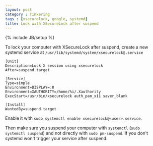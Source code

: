 ```yaml
---
layout: post
category : Tinkering
tags : [xsecurelock, google, systemd]
title: Lock with XSecureLock after suspend
---
```

{% include JB/setup %}

To lock your computer with XSecureLock after suspend, create a new systemd
service at `/usr/lib/systemd/system/xsecurelock@.service`

```
[Unit]
Description=Lock X session using xsecurelock
After=suspend.target

[Service]
Type=simple
Environment=DISPLAY=:0
Environment=XAUTHORITY=/home/%i/.Xauthority
ExecStart=/usr/bin/xsecurelock auth_pam_x11 saver_blank

[Install]
WantedBy=suspend.target
```

Enable it with `sudo systemctl enable xsecurelock@<user>.service`.

Then make sure you suspend your computer with `systemctl`
(`sudo systemctl suspend`) and not directly with `sudo pm-suspend`. If you
don't systemd won't trigger your service after suspend.
